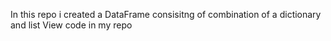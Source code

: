 In this repo i created a DataFrame consisitng of combination of a dictionary and list
View code in my repo
